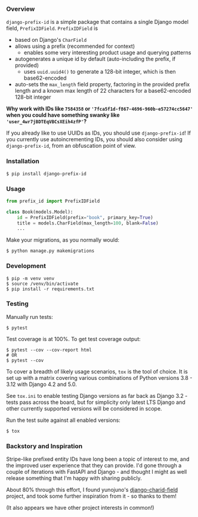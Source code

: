 ### Overview

`django-prefix-id` is a simple package that contains a single Django model 
field, `PrefixIDField`. `PrefixIDField` is
- based on Django's `CharField`
- allows using a prefix (recommended for context)
  - enables some very interesting product usage and querying patterns 
- autogenerates a unique id by default (auto-including the prefix, if provided)
  - uses `uuid.uuid4()` to generate a 128-bit integer, which is then 
    base62-encoded 
- auto-sets the `max_length` field property, factoring in the provided prefix length 
  and a known max length of 22 characters for a base62-encoded 128-bit integer

**Why work with IDs like `7584358` or `'7fca5f1d-f867-4696-960b-e57274cc5647'` 
when you could have something swanky like `'user_4wr7jBDTEqVBCsXEih4zfP'`?**

If you already like to use UUIDs as IDs, you should use `django-prefix-id`! If you currently use
autoincrementing IDs, you should also consider using `django-prefix-id`, from an obfuscation 
point of view.

### Installation

```shell
$ pip install django-prefix-id
```

### Usage
```python
from prefix_id import PrefixIDField

class Book(models.Model):
    id = PrefixIDField(prefix="book", primary_key=True)
    title = models.CharField(max_length=100, blank=False)
    ...
```

Make your migrations, as you normally would:
```shell
$ python manage.py makemigrations
```

### Development

```shell
$ pip -m venv venv
$ source /venv/bin/activate
$ pip install -r requirements.txt
```

### Testing

Manually run tests:
```shell
$ pytest
```

Test coverage is at 100%. To get test coverage output:
```shell
$ pytest --cov --cov-report html
# OR
$ pytest --cov
```

To cover a breadth of likely usage scenarios, `tox` is the tool of 
choice. It is set up with a matrix covering various combinations of 
Python versions 3.8 - 3.12 with Django 4.2 and 5.0.

See `tox.ini` to enable testing Django versions as far back as Django 
3.2 - tests pass across the board, but for simplicity only latest LTS 
Django and other currently supported versions will be considered in 
scope.

Run the test suite against all enabled versions:

```shell
$ tox
```

### Backstory and Inspiration

Stripe-like prefixed entity IDs have long been a topic of interest to me, 
and the improved user experience that they can provide. I'd gone through 
a couple of iterations with FastAPI and Django - and thought I might as 
well release something that I'm happy with sharing publicly.

About 80% through this effort, I found yunojuno's 
[django-charid-field](https://github.com/yunojuno/django-charid-field/) 
project, and took some further inspiration from it - so thanks to them! 

(It also appears we have other project interests in common!)